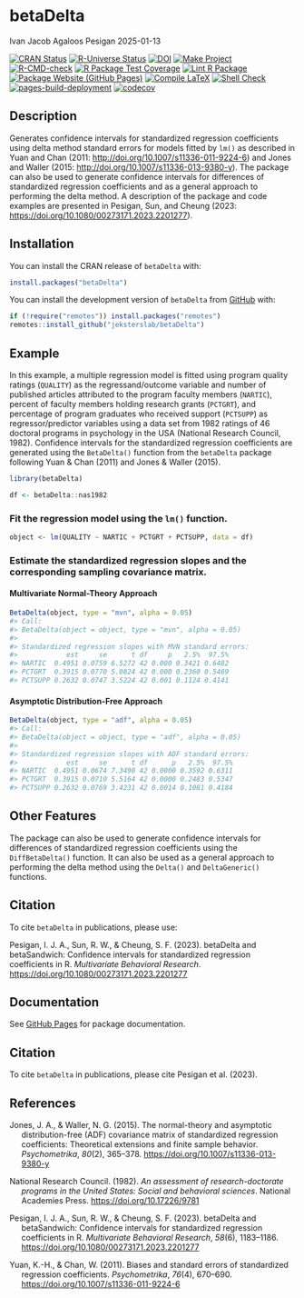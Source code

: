 betaDelta
================
Ivan Jacob Agaloos Pesigan
2025-01-13

<!-- README.md is generated from README.Rmd. Please edit that file -->

<!-- badges: start -->

[![CRAN
Status](https://www.r-pkg.org/badges/version/betaDelta)](https://cran.r-project.org/package=betaDelta)
[![R-Universe
Status](https://jeksterslab.r-universe.dev/badges/betaDelta)](https://jeksterslab.r-universe.dev/betaDelta)
[![DOI](https://zenodo.org/badge/DOI/10.1080/00273171.2023.2201277.svg)](https://doi.org/10.1080/00273171.2023.2201277)
[![Make
Project](https://github.com/jeksterslab/betaDelta/actions/workflows/make.yml/badge.svg)](https://github.com/jeksterslab/betaDelta/actions/workflows/make.yml)
[![R-CMD-check](https://github.com/jeksterslab/betaDelta/actions/workflows/check-full.yml/badge.svg)](https://github.com/jeksterslab/betaDelta/actions/workflows/check-full.yml)
[![R Package Test
Coverage](https://github.com/jeksterslab/betaDelta/actions/workflows/test-coverage.yml/badge.svg)](https://github.com/jeksterslab/betaDelta/actions/workflows/test-coverage.yml)
[![Lint R
Package](https://github.com/jeksterslab/betaDelta/actions/workflows/lint.yml/badge.svg)](https://github.com/jeksterslab/betaDelta/actions/workflows/lint.yml)
[![Package Website (GitHub
Pages)](https://github.com/jeksterslab/betaDelta/actions/workflows/pkgdown-gh-pages.yml/badge.svg)](https://github.com/jeksterslab/betaDelta/actions/workflows/pkgdown-gh-pages.yml)
[![Compile
LaTeX](https://github.com/jeksterslab/betaDelta/actions/workflows/latex.yml/badge.svg)](https://github.com/jeksterslab/betaDelta/actions/workflows/latex.yml)
[![Shell
Check](https://github.com/jeksterslab/betaDelta/actions/workflows/shellcheck.yml/badge.svg)](https://github.com/jeksterslab/betaDelta/actions/workflows/shellcheck.yml)
[![pages-build-deployment](https://github.com/jeksterslab/betaDelta/actions/workflows/pages/pages-build-deployment/badge.svg)](https://github.com/jeksterslab/betaDelta/actions/workflows/pages/pages-build-deployment)
[![codecov](https://codecov.io/gh/jeksterslab/betaDelta/branch/main/graph/badge.svg?token=KVLUET3DJ6)](https://codecov.io/gh/jeksterslab/betaDelta)
<!-- badges: end -->

## Description

Generates confidence intervals for standardized regression coefficients
using delta method standard errors for models fitted by `lm()` as
described in Yuan and Chan (2011:
<http://doi.org/10.1007/s11336-011-9224-6>) and Jones and Waller (2015:
<http://doi.org/10.1007/s11336-013-9380-y>). The package can also be
used to generate confidence intervals for differences of standardized
regression coefficients and as a general approach to performing the
delta method. A description of the package and code examples are
presented in Pesigan, Sun, and Cheung (2023:
<https://doi.org/10.1080/00273171.2023.2201277>).

## Installation

You can install the CRAN release of `betaDelta` with:

``` r
install.packages("betaDelta")
```

You can install the development version of `betaDelta` from
[GitHub](https://github.com/jeksterslab/betaDelta) with:

``` r
if (!require("remotes")) install.packages("remotes")
remotes::install_github("jeksterslab/betaDelta")
```

## Example

In this example, a multiple regression model is fitted using program
quality ratings (`QUALITY`) as the regressand/outcome variable and
number of published articles attributed to the program faculty members
(`NARTIC`), percent of faculty members holding research grants
(`PCTGRT`), and percentage of program graduates who received support
(`PCTSUPP`) as regressor/predictor variables using a data set from 1982
ratings of 46 doctoral programs in psychology in the USA (National
Research Council, 1982). Confidence intervals for the standardized
regression coefficients are generated using the `BetaDelta()` function
from the `betaDelta` package following Yuan & Chan (2011) and Jones &
Waller (2015).

``` r
library(betaDelta)
```

``` r
df <- betaDelta::nas1982
```

### Fit the regression model using the `lm()` function.

``` r
object <- lm(QUALITY ~ NARTIC + PCTGRT + PCTSUPP, data = df)
```

### Estimate the standardized regression slopes and the corresponding sampling covariance matrix.

#### Multivariate Normal-Theory Approach

``` r
BetaDelta(object, type = "mvn", alpha = 0.05)
#> Call:
#> BetaDelta(object = object, type = "mvn", alpha = 0.05)
#> 
#> Standardized regression slopes with MVN standard errors:
#>            est     se      t df     p   2.5%  97.5%
#> NARTIC  0.4951 0.0759 6.5272 42 0.000 0.3421 0.6482
#> PCTGRT  0.3915 0.0770 5.0824 42 0.000 0.2360 0.5469
#> PCTSUPP 0.2632 0.0747 3.5224 42 0.001 0.1124 0.4141
```

#### Asymptotic Distribution-Free Approach

``` r
BetaDelta(object, type = "adf", alpha = 0.05)
#> Call:
#> BetaDelta(object = object, type = "adf", alpha = 0.05)
#> 
#> Standardized regression slopes with ADF standard errors:
#>            est     se      t df      p   2.5%  97.5%
#> NARTIC  0.4951 0.0674 7.3490 42 0.0000 0.3592 0.6311
#> PCTGRT  0.3915 0.0710 5.5164 42 0.0000 0.2483 0.5347
#> PCTSUPP 0.2632 0.0769 3.4231 42 0.0014 0.1081 0.4184
```

## Other Features

The package can also be used to generate confidence intervals for
differences of standardized regression coefficients using the
`DiffBetaDelta()` function. It can also be used as a general approach to
performing the delta method using the `Delta()` and `DeltaGeneric()`
functions.

## Citation

To cite `betaDelta` in publications, please use:

Pesigan, I. J. A., Sun, R. W., & Cheung, S. F. (2023). betaDelta and
betaSandwich: Confidence intervals for standardized regression
coefficients in R. *Multivariate Behavioral Research*.
<https://doi.org/10.1080/00273171.2023.2201277>

## Documentation

See [GitHub Pages](https://jeksterslab.github.io/betaDelta/index.html)
for package documentation.

## Citation

To cite `betaDelta` in publications, please cite Pesigan et al. (2023).

## References

<div id="refs" class="references csl-bib-body hanging-indent"
entry-spacing="0" line-spacing="2">

<div id="ref-Jones-Waller-2015" class="csl-entry">

Jones, J. A., & Waller, N. G. (2015). The normal-theory and asymptotic
distribution-free (ADF) covariance matrix of standardized regression
coefficients: Theoretical extensions and finite sample behavior.
*Psychometrika*, *80*(2), 365–378.
<https://doi.org/10.1007/s11336-013-9380-y>

</div>

<div id="ref-NationalResearchCouncil-1982" class="csl-entry">

National Research Council. (1982). *An assessment of research-doctorate
programs in the United States: Social and behavioral sciences*. National
Academies Press. <https://doi.org/10.17226/9781>

</div>

<div id="ref-Pesigan-Sun-Cheung-2023" class="csl-entry">

Pesigan, I. J. A., Sun, R. W., & Cheung, S. F. (2023).
<span class="nocase">betaDelta</span> and
<span class="nocase">betaSandwich</span>: Confidence intervals for
standardized regression coefficients in R. *Multivariate Behavioral
Research*, *58*(6), 1183–1186.
<https://doi.org/10.1080/00273171.2023.2201277>

</div>

<div id="ref-Yuan-Chan-2011" class="csl-entry">

Yuan, K.-H., & Chan, W. (2011). Biases and standard errors of
standardized regression coefficients. *Psychometrika*, *76*(4), 670–690.
<https://doi.org/10.1007/s11336-011-9224-6>

</div>

</div>
